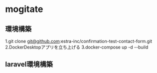 # mogitate
## 環境構築  
1.git clone git@github.com:estra-inc/confirmation-test-contact-form.git
2.DockerDesktopアプリを立ち上げる
3.docker-compose up -d --build  
## laravel環境構築
